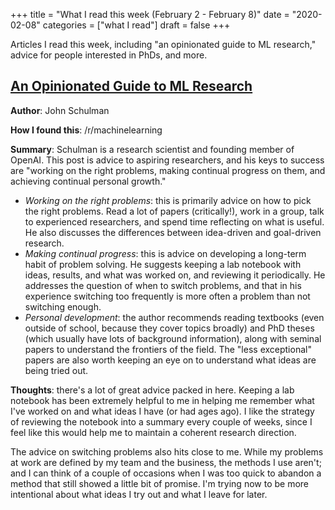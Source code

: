+++
title = "What I read this week (February 2 - February 8)"
date = "2020-02-08"
categories = ["what I read"]
draft = false
+++

Articles I read this week, including "an opinionated guide to ML research," advice for people interested in PhDs, and more. <!--more-->

## [An Opinionated Guide to ML Research](http://joschu.net/blog/opinionated-guide-ml-research.html)
**Author**: John Schulman

**How I found this**: /r/machinelearning

**Summary**: Schulman is a research scientist and founding member of OpenAI. This post is advice to aspiring researchers, and his keys to success are "working on the right problems, making continual progress on them, and achieving continual personal growth."

 * *Working on the right problems*: this is primarily advice on how to pick the right problems. Read a lot of papers (critically!), work in a group, talk to experienced researchers, and spend time reflecting on what is useful. He also discusses the differences between idea-driven and goal-driven research.
 * *Making continual progress*: this is advice on developing a long-term habit of problem solving. He suggests keeping a lab notebook with ideas, results, and what was worked on, and reviewing it periodically. He addresses the question of when to switch problems, and that in his experience switching too frequently is more often a problem than not switching enough.
 * *Personal development*: the author recommends reading textbooks (even outside of school, because they cover topics broadly) and PhD theses (which usually have lots of background information), along with seminal papers to understand the frontiers of the field. The "less exceptional" papers are also worth keeping an eye on to understand what ideas are being tried out. 

**Thoughts**: there's a lot of great advice packed in here. Keeping a lab notebook has been extremely helpful to me in helping me remember what I've worked on and what ideas I have (or had ages ago). I like the strategy of reviewing the notebook into a summary every couple of weeks, since I feel like this would help me to maintain a coherent research direction.

The advice on switching problems also hits close to me. While my problems at work are defined by my team and the business, the methods I use aren't; and I can think of a couple of occasions when I was too quick to abandon a method that still showed a little bit of promise. I'm trying now to be more intentional about what ideas I try out and what I leave for later.